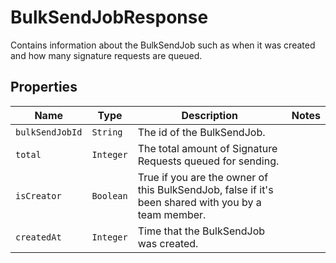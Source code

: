

# BulkSendJobResponse

Contains information about the BulkSendJob such as when it was created and how many signature requests are queued.

## Properties

Name | Type | Description | Notes
------------ | ------------- | ------------- | -------------
| `bulkSendJobId` | ```String``` |  The id of the BulkSendJob.  |  |
| `total` | ```Integer``` |  The total amount of Signature Requests queued for sending.  |  |
| `isCreator` | ```Boolean``` |  True if you are the owner of this BulkSendJob, false if it&#39;s been shared with you by a team member.  |  |
| `createdAt` | ```Integer``` |  Time that the BulkSendJob was created.  |  |



